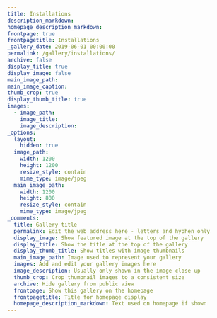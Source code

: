 ```yaml
---
title: Installations
description_markdown:
homepage_description_markdown:
frontpage: true
frontpagetitle: Installations
_gallery_date: 2019-06-01 00:00:00
permalink: /gallery/installations/
archive: false
display_title: true
display_image: false
main_image_path:
main_image_caption: 
thumb_crop: true
display_thumb_title: true
images:
  - image_path: 
    image_title: 
    image_description:
_options:
  layout:
    hidden: true
  image_path:
    width: 1200
    height: 1200
    resize_style: contain
    mime_type: image/jpeg
  main_image_path:
    width: 1200
    height: 800
    resize_style: contain
    mime_type: image/jpeg
_comments:
  title: Gallery title
  permalink: Edit the web address here - letters and hyphen only
  display_image: Show featured image at the top of the gallery
  display_title: Show the title at the top of the gallery
  display_thumb_title: Show titles with image thumbnails 
  main_image_path: Image used to represent your gallery
  images: Add and edit your gallery images here
  image_description: Usually only shown in the image close up
  thumb_crop: Crop thumbnail images to a consistent size
  archive: Hide gallery from public view
  frontpage: Show this gallery on the homepage
  frontpagetitle: Title for homepage display
  homepage_description_markdown: Text used on homepage if shown
---
```

